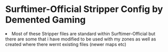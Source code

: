 # Surftimer-Official Stripper Config by Demented Gaming

<li> Most of these Stripper files are standard within Surftimer-Official but there are some that i have modified to be used with my zones as well as created where there wernt existing files (newer maps etc)
